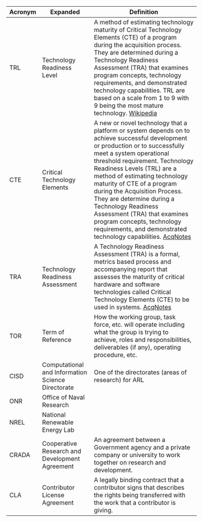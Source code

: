 | Acronym | Expanded | Definition | 
|---------|----------|------------|
| TRL | Technology Readiness Level | A method of estimating technology maturity of Critical Technology Elements (CTE) of a program during the acquisition process. They are determined during a Technology Readiness Assessment (TRA) that examines program concepts, technology requirements, and demonstrated technology capabilities. TRL are based on a scale from 1 to 9 with 9 being the most mature technology. [Wikipedia](https://en.wikipedia.org/wiki/Technology_readiness_level)
| CTE | Critical Technology Elements | A new or novel technology that a platform or system depends on to achieve successful development or production or to successfully meet a system operational threshold requirement. Technology Readiness Levels (TRL) are a method of estimating technology maturity of CTE of a program during the Acquisition Process. They are determine during a Technology Readiness Assessment (TRA) that examines program concepts, technology requirements, and demonstrated technology capabilities. [AcqNotes](http://acqnotes.com/acqnote/tasks/critical-technology-element)
| TRA	| Technology Readiness Assessment | A Technology Readiness Assessment (TRA) is a formal, metrics based process and accompanying report that assesses the maturity of critical hardware and software technologies called Critical Technology Elements (CTE) to be used in systems. [AcqNotes](http://acqnotes.com/acqnote/acquisitions/technology-readiness-assessment)
| TOR | Term of Reference | How the working group, task force, etc. will operate including what the group is trying to achieve, roles and responsibilities, deliverables (if any), operating procedure, etc.  
| CISD | Computational and Information Science Directorate | One of the directorates (areas of research) for ARL
| ONR | Office of Naval Research | 
| NREL | National Renewable Energy Lab | 
| CRADA | Cooperative Research and Development Agreement | An agreement between a Government agency and a private company or university to work together on research and development.
| CLA | Contributor License Agreement | A legally binding contract that a contributor signs that describes the rights being transferred with the work that a contributor is giving.
